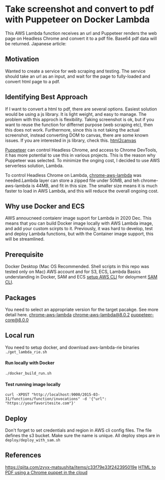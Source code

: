 # Take screenshot and convert to pdf with Puppeteer on Docker Lambda
This AWS Lambda function receives an url and Puppeteer renders the web page on Headless Chrome and convert it to a pdf file. Base64 pdf data will be returned. 
Japanese article:

## Motivation
Wanted to create a service for web scraping and testing. The service should take an url as an input, and wait for the page to fully-loaded and convert html page to a pdf. 

## Identifying Best Approach
If I want to convert a html to pdf, there are several options. Easiest solution would be using a js library. It is light weight, and easy to manage. The problem with this approch is flexibility. Taking screenshot is ok, but if you want to reuse the function for differnet purpose (web scraping etc), then this does not work. Furthermore, since this is not taking the actual screenshot, instead converting DOM to canvas, there are some known issues. If you are interested in js library, check this. [html2canvas](https://github.com/niklasvh/html2canvas)

[Puppeteer](https://github.com/puppeteer/puppeteer) can control Headless Chrome, and access to Chrome DevTools, it has more potential to use this in various projects. This is the reason why Puppeteer was selected. To minimize the onging cost, I decided to use AWS serverless solution, Lambda. 

To control Headless Chrome on Lambda, [chrome-aws-lambda](https://github.com/alixaxel/chrome-aws-lambda) was needed.Lambda layer can store a zipped file under 50MB, and teh chrome-aws-lambda is 44MB, and fit in this size. The smaller size means it is much faster to load in AWS Lambda, and this will reduce the overall ongoing cost.   

## Why use Docker and ECS
AWS annoucneed contaienr image suport for Lambda in 2020 Dec. This means that you can build Docker image locally with AWS Lambda image, and add your custom scirpts to it. Previously, it was hard to develop, test and deploy Lambda functions, but with the Container image support, this will be streamlined.  

## Prerequisite
Docker Desktop (Mac OS Recommended. Shell scripts in this repo was tested only on Mac)
AWS account and for S3, ECS, Lambda
Basics understanding in Docker, SAM and ECS
[setup AWS CLI](https://docs.aws.amazon.com/cli/latest/userguide/cli-chap-configure.html) for deloyment
[SAM CLI](https://docs.aws.amazon.com/serverless-application-model/latest/developerguide/serverless-sam-cli-install.html).


## Packages
You need to select an appropriate version for the target pacakge. See more detail here. [chrome-aws-lambda](https://github.com/alixaxel/chrome-aws-lambda)
chrome-aws-lambda@8.0.2 
puppeteer-core@8.0.0

## Local run
You need to setup docker, and download aws-lambda-rie binaries 
`./get_lambda_rie.sh`

#### Run locally with Docker
`./docker_build_run.sh`

#### Test running image locally
`curl -XPOST "http://localhost:9000/2015-03-31/functions/function/invocations" -d '{"url": "https://yourfavoritesite.com"}'`

## Deploy
Don't forget to set credentials and region in AWS cli config files.
The file defines the s3 bucket. Make sure the name is unique. 
All deploy steps are in
`deploy/deploy_with_sam.sh`

## References
https://qiita.com/zyyx-matsushita/items/c33f79e33f242395019e
[HTML to PDF using a Chrome puppet in the cloud](https://morioh.com/p/d8043f7defbf)

